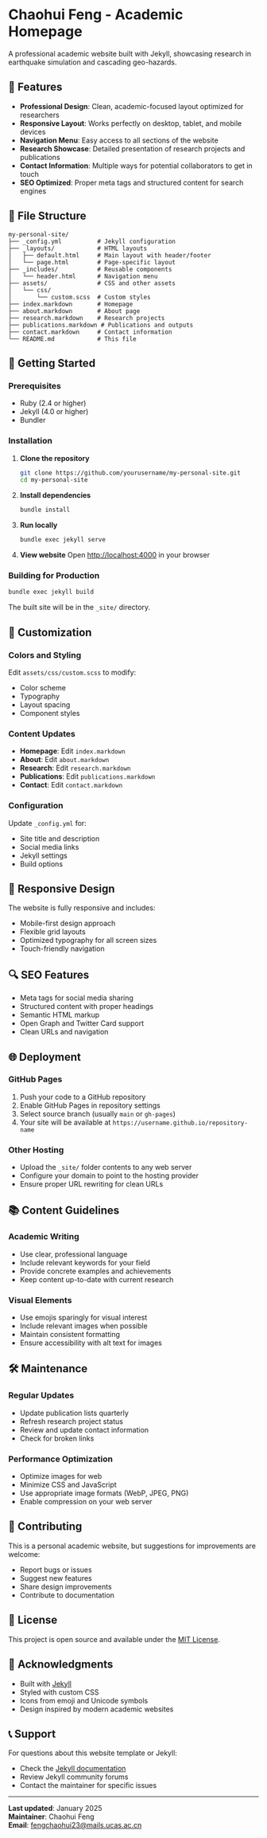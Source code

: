 # Chaohui Feng - Academic Homepage

A professional academic website built with Jekyll, showcasing research in earthquake simulation and cascading geo-hazards.

## 🌟 Features

- **Professional Design**: Clean, academic-focused layout optimized for researchers
- **Responsive Layout**: Works perfectly on desktop, tablet, and mobile devices
- **Navigation Menu**: Easy access to all sections of the website
- **Research Showcase**: Detailed presentation of research projects and publications
- **Contact Information**: Multiple ways for potential collaborators to get in touch
- **SEO Optimized**: Proper meta tags and structured content for search engines

## 📁 File Structure

```
my-personal-site/
├── _config.yml          # Jekyll configuration
├── _layouts/            # HTML layouts
│   ├── default.html     # Main layout with header/footer
│   └── page.html        # Page-specific layout
├── _includes/           # Reusable components
│   └── header.html      # Navigation menu
├── assets/              # CSS and other assets
│   └── css/
│       └── custom.scss  # Custom styles
├── index.markdown       # Homepage
├── about.markdown       # About page
├── research.markdown    # Research projects
├── publications.markdown # Publications and outputs
├── contact.markdown     # Contact information
└── README.md            # This file
```

## 🚀 Getting Started

### Prerequisites
- Ruby (2.4 or higher)
- Jekyll (4.0 or higher)
- Bundler

### Installation

1. **Clone the repository**
   ```bash
   git clone https://github.com/yourusername/my-personal-site.git
   cd my-personal-site
   ```

2. **Install dependencies**
   ```bash
   bundle install
   ```

3. **Run locally**
   ```bash
   bundle exec jekyll serve
   ```

4. **View website**
   Open [http://localhost:4000](http://localhost:4000) in your browser

### Building for Production

```bash
bundle exec jekyll build
```

The built site will be in the `_site/` directory.

## 🎨 Customization

### Colors and Styling
Edit `assets/css/custom.scss` to modify:
- Color scheme
- Typography
- Layout spacing
- Component styles

### Content Updates
- **Homepage**: Edit `index.markdown`
- **About**: Edit `about.markdown`
- **Research**: Edit `research.markdown`
- **Publications**: Edit `publications.markdown`
- **Contact**: Edit `contact.markdown`

### Configuration
Update `_config.yml` for:
- Site title and description
- Social media links
- Jekyll settings
- Build options

## 📱 Responsive Design

The website is fully responsive and includes:
- Mobile-first design approach
- Flexible grid layouts
- Optimized typography for all screen sizes
- Touch-friendly navigation

## 🔍 SEO Features

- Meta tags for social media sharing
- Structured content with proper headings
- Semantic HTML markup
- Open Graph and Twitter Card support
- Clean URLs and navigation

## 🌐 Deployment

### GitHub Pages
1. Push your code to a GitHub repository
2. Enable GitHub Pages in repository settings
3. Select source branch (usually `main` or `gh-pages`)
4. Your site will be available at `https://username.github.io/repository-name`

### Other Hosting
- Upload the `_site/` folder contents to any web server
- Configure your domain to point to the hosting provider
- Ensure proper URL rewriting for clean URLs

## 📚 Content Guidelines

### Academic Writing
- Use clear, professional language
- Include relevant keywords for your field
- Provide concrete examples and achievements
- Keep content up-to-date with current research

### Visual Elements
- Use emojis sparingly for visual interest
- Include relevant images when possible
- Maintain consistent formatting
- Ensure accessibility with alt text for images

## 🛠️ Maintenance

### Regular Updates
- Update publication lists quarterly
- Refresh research project status
- Review and update contact information
- Check for broken links

### Performance Optimization
- Optimize images for web
- Minimize CSS and JavaScript
- Use appropriate image formats (WebP, JPEG, PNG)
- Enable compression on your web server

## 🤝 Contributing

This is a personal academic website, but suggestions for improvements are welcome:
- Report bugs or issues
- Suggest new features
- Share design improvements
- Contribute to documentation

## 📄 License

This project is open source and available under the [MIT License](LICENSE).

## 🙏 Acknowledgments

- Built with [Jekyll](https://jekyllrb.com/)
- Styled with custom CSS
- Icons from emoji and Unicode symbols
- Design inspired by modern academic websites

## 📞 Support

For questions about this website template or Jekyll:
- Check the [Jekyll documentation](https://jekyllrb.com/docs/)
- Review Jekyll community forums
- Contact the maintainer for specific issues

---

**Last updated**: January 2025  
**Maintainer**: Chaohui Feng  
**Email**: fengchaohui23@mails.ucas.ac.cn

